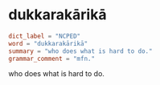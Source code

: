 # dukkarakārikā

``` toml
dict_label = "NCPED"
word = "dukkarakārikā"
summary = "who does what is hard to do."
grammar_comment = "mfn."
```

who does what is hard to do.

